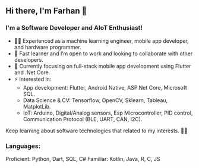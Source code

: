 ## Hi there, I'm Farhan 👋

### I'm a Software Developer and AIoT Enthusiast!

- :man_scientist: Experienced as a machine learning engineer, mobile app developer, and hardware programmer.
- 👯 Fast learner and I’m open to work and looking to collaborate with other developers.
- :dart: Currently focusing on full-stack mobile app development using Flutter and .Net Core.
- ⚡ Interested in:
   - App development: Flutter, Android Native, ASP.Net Core, Microsoft SQL. 
   - Data Science & CV: Tensorflow, OpenCV, Sklearn, Tableau, MatplotLib.
   - IoT: Arduino, Digital/Analog sensors, Esp Microcontroller, PID control, Communication Protocol (BLE, UART, CAN, I2C).

Keep learning about software technologies that related to my interests. :astronaut:


### Languages:
Proficient: Python, Dart, SQL, C#
Familiar: Kotlin, Java, R, C, JS 
<br />



